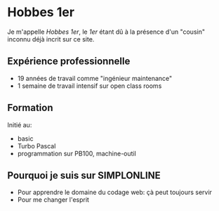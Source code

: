 # Hobbes 1er

Je m'appelle *Hobbes 1er*, le *1er* étant dû à la présence d'un "cousin"
inconnu déjà incrit sur ce site.

## Expérience professionnelle

* 19 années de travail comme "ingénieur maintenance"
* 1 semaine de travail intensif sur open class rooms

## Formation

Initié au:

* basic
* Turbo Pascal 
* programmation sur PB100, machine-outil

## Pourquoi je suis sur SIMPLONLINE

* Pour apprendre le domaine du codage web: çà peut toujours servir
* Pour me changer l'esprit
